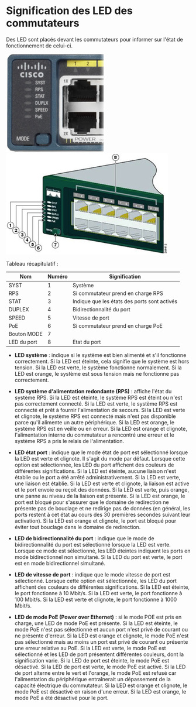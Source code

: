 # Signification des LED des commutateurs

Des LED sont placés devant les commutateurs pour informer sur l'état de fonctionnement de celui-ci.

![led commutateur image](../.images/switch_led_image.png "switch image")
![led commutateur schema](../.images/switch_led_schema.png "switch schema")  

Tableau récapitulatif :  

|     Nom     | Numéro | Signification                                |
|-------------|--------|----------------------------------------------|
| SYST        | 1      | Système                                      |
| RPS         | 2      | Si commutateur prend en charge RPS           |
| STAT        | 3      | Indique que les états des ports sont activés |
| DUPLEX      | 4      | Bidirectionnalité du port                    |
| SPEED       | 5      | Vitesse de port                              |
| PoE         | 6      | Si commutateur prend en charge PoE           |
| Bouton MODE | 7      |                                              |
| LED du port | 8      | Etat du port                                 |

* **LED système** : indique si le système est bien alimenté et s'il fonctionne correctement. Si la LED est éteinte, cela signifie que le système est hors tension. Si la LED est verte, le système fonctionne normalement. Si la LED est orange, le système est sous tension mais ne fonctionne pas correctement.

* **LED système d'alimentation redondante (RPS)** : affiche l'état du système RPS. Si la LED est éteinte, le système RPS est éteint ou n'est pas correctement connecté. Si la LED est verte, le système RPS est connecté et prêt à fournir l'alimentation de secours. Si la LED est verte et clignote, le système RPS est connecté mais n'est pas disponible parce qu'il alimente un autre périphérique. Si la LED est orange, le système RPS est en veille ou en erreur. Si la LED est orange et clignote, l'alimentation interne du commutateur a rencontré une erreur et le système RPS a pris le relais de l'alimentation.

* **LED état port** : indique que le mode état de port est sélectionné lorsque la LED est verte et clignote. Il s'agit du mode par défaut. Lorsque cette option est sélectionnée, les LED du port affichent des couleurs de différentes significations. Si la LED est éteinte, aucune liaison n'est établie ou le port a été arrêté administrativement. Si la LED est verte, une liaison est établie. Si la LED est verte et clignote, la liaison est active et le port envoie ou reçoit des données. Si la LED est verte, puis orange, une panne au niveau de la liaison est présente. Si la LED est orange, le port est bloqué pour s'assurer que le domaine de redirection ne présente pas de bouclage et ne redirige pas de données (en général, les ports restent à cet état au cours des 30 premières secondes suivant leur activation). Si la LED est orange et clignote, le port est bloqué pour éviter tout bouclage dans le domaine de redirection.

* **LED de bidirectionnalité du port** : indique que le mode de bidirectionnalité du port est sélectionné lorsque la LED est verte. Lorsque ce mode est sélectionné, les LED éteintes indiquent les ports en mode bidirectionnel non simultané. Si la LED du port est verte, le port est en mode bidirectionnel simultané.

* **LED de vitesse de port** : indique que le mode vitesse de port est sélectionné. Lorsque cette option est sélectionnée, les LED du port affichent des couleurs de différentes significations. Si la LED est éteinte, le port fonctionne à 10 Mbit/s. Si la LED est verte, le port fonctionne à 100 Mbit/s. Si la LED est verte et clignote, le port fonctionne à 1000 Mbit/s.

* **LED de mode PoE (Power over Ethernet)** : si le mode POE est pris en charge, une LED de mode PoE est présente. Si la LED est éteinte, le mode PoE n'est pas sélectionné et aucun port n'est privé de courant ou ne présente d'erreur. Si la LED est orange et clignote, le mode PoE n'est pas sélectionné mais au moins un port est privé de courant ou présente une erreur relative au PoE. Si la LED est verte, le mode PoE est sélectionné et les LED de port présentent différentes couleurs, dont la signification varie. Si la LED de port est éteinte, le mode PoE est désactivé. Si la LED de port est verte, le mode PoE est activé. Si la LED de port alterne entre le vert et l'orange, le mode PoE est refusé car l'alimentation du périphérique entraînerait un dépassement de la capacité électrique du commutateur. Si la LED est orange et clignote, le mode PoE est désactivé en raison d'une erreur. Si la LED est orange, le mode PoE a été désactivé pour le port.